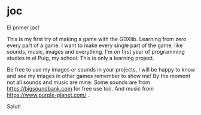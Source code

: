 # joc
El primer joc!

This is my first try of making a game with the GDXlib. Learning from zero every part of a game. I want to make every single part of the game, like sounds, 
music, images and everything.
I'm on first year of programming studies in el Puig, my school. This is only a learning project.

Be free to use my images or sounds in your projects, I will be happy to know and see my images in other games remember to show me! By the moment not all 
sounds and music are mine. Some sounds are from https://bigsoundbank.com for free use too. And music from https://www.purple-planet.com/ .

Salut!
